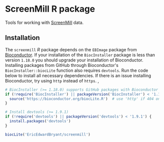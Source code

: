 # ScreenMill R package

Tools for working with [ScreenMill](http://www.rothsteinlab.com/tools/screen_mill/cm_engine) data.

## Installation

The `screenmill` *R* package depends on the `EBImage` package from [Bioconductor](http://bioconductor.org/install/). If your installation of 
the `BiocInstaller` package is less than version `1.18.0` you should upgrade 
your installation of Bioconductor. Installing packages from GitHub through
Bioconductor's `BiocInstaller::biocLite` function also requires `devtools`. Run 
the code below to install all necessary dependencies. If there is an issue installing
Bioconductor, try using `http` instead of `https`. ‚

```r
# BiocInstaller (>= 1.18.0) supports GitHub packages with Bioconductor dependencies
if (!require('BiocInstaller') || packageVersion('BiocInstaller') < '1.18.0') {
  source('https://bioconductor.org/biocLite.R')  # use 'http' if 404 on 'https'
}

# Install devtools (>= 1.9.1)
if (!require('devtools') || packageVersion('devtools') < '1.9.1') {
  install.packages('devtools')
}

biocLite('EricEdwardBryant/screenmill')
```
